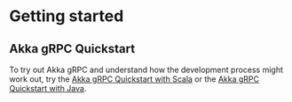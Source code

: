 # Getting started

## Akka gRPC Quickstart

To try out Akka gRPC and understand how the development process might work out, try the [Akka gRPC Quickstart with Scala](https://developer.lightbend.com/guides/akka-grpc-quickstart-scala/) or the [Akka gRPC Quickstart with Java](https://developer.lightbend.com/guides/akka-grpc-quickstart-java/).
